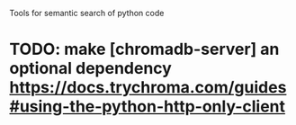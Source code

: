 Tools for semantic search of python code

# TODO: make [chromadb-server] an optional dependency https://docs.trychroma.com/guides#using-the-python-http-only-client
